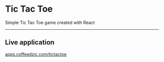 
# Tic Tac Toe
Simple Tic Tac Toe game created with React

---

Live application
---

[apps.coffeedzic.com/tictactoe](https://apps.coffeedzic.com/tictactoe)

